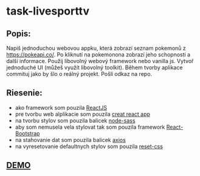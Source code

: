 # task-livesporttv

## Popis:

Napiš jednoduchou webovou appku, která zobrazí seznam pokemonů z https://pokeapi.co/.
Po kliknutí na pokemonona zobrazí jeho schopnosti a další informace.
Použij libovolný webový framework nebo vanilla js.
Vytvoř jednoduché UI (můžeš využít libovolný toolkit).
Během tvorby aplikace commituj jako by šlo o reálný projekt. Pošli odkaz na repo.

## Riesenie:

- ako framework som pouzila [ReactJS](https://reactjs.org/docs/getting-started.html)
- pre tvorbu web alplikacie som pouzila [creat react app](https://github.com/facebook/create-react-app)
- na tvorbu stylov som pouzila balicek [node-sass](https://www.npmjs.com/package/node-sass)
- aby som nemusela vela stylovat tak som pouzila framework [React-Bootstrap](https://react-bootstrap.github.io/)
- na stahovanie dat som pouzila balicek [axios](https://www.npmjs.com/package/axios)
- na vyresetovanie defaultnych stylov som pouzila [reset-css](https://www.npmjs.com/package/reset-css)

## [DEMO](https://viktoriafrantalova.github.io/task-livesporttv/)
